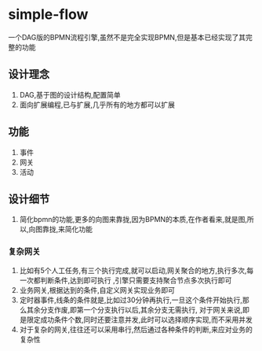 # simple-flow

一个DAG版的BPMN流程引擎,虽然不是完全实现BPMN,但是基本已经实现了其完整的功能

## 设计理念

1. DAG,基于图的设计结构,配置简单
2. 面向扩展编程,已与扩展,几乎所有的地方都可以扩展

## 功能

1. 事件
2. 网关
3. 活动

## 设计细节

1. 简化bpmn的功能,更多的向图来靠拢,因为BPMN的本质,在作者看来,就是图,所以,向图靠拢,来简化功能

### 复杂网关

1. 比如有5个人工任务,有三个执行完成,就可以启动,网关聚合的地方,执行多次,每一次都判断条件,达到即可执行
   ,引擎只需要支持聚合节点多次执行即可
2. 业务网关,根据达到的条件,自定义网关实现业务即可
3. 定时器事件,线条的条件就是,比如过30分钟再执行,一旦这个条件开始执行,那么其余分支作废,即第一个分支执行以后,其余分支无需执行,
   对于网关来说,即是限定成功条件个数,同时还要注意并发,此时可以选择顺序实现,而不采用并发
4. 对于复杂的网关,往往还可以采用串行,然后通过各种条件的判断,来应对业务的复杂性
